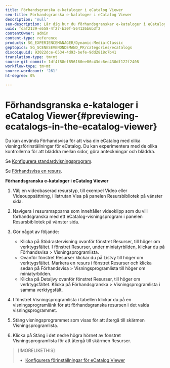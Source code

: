 ```yaml
---
title: Förhandsgranska e-kataloger i eCatalog Viewer
seo-title: Förhandsgranska e-kataloger i eCatalog Viewer
description: 'null'
seo-description: Lär dig hur du förhandsgranskar e-kataloger i eCatalog-visningsprogrammet.
uuid: fdaf2129-e558-4f27-b30f-564126b6b3f2
contentOwner: admin
content-type: reference
products: SG_EXPERIENCEMANAGER/Dynamic-Media-Classic
geptopics: SG_SCENESEVENONDEMAND_PK/categories/ecatalogs
discoiquuid: 92022dce-6534-4d93-befe-9dd2818c7b41
translation-type: tm+mt
source-git-commit: 1df4f88ef856160ee06c43dc6ec430df122f2408
workflow-type: tm+mt
source-wordcount: '261'
ht-degree: 0%

---
```



# Förhandsgranska e-kataloger i eCatalog Viewer{#previewing-ecatalogs-in-the-ecatalog-viewer}

Du kan använda Förhandsvisa för att visa din eCatalog med olika visningsförinställningar för eCatalog. Du kan experimentera med de olika kontrollerna för att bläddra mellan sidor, göra anteckningar och bläddra.

Se [Konfigurera standardvisningsprogram](application-setup.md#configuring_default_viewers).

Se [Förhandsvisa en resurs](previewing-asset.md#previewing_an_asset).

**Förhandsgranska e-kataloger i eCatalog Viewer**

1. Välj en videobaserad resurstyp, till exempel Video eller Videouppsättning, i listrutan Visa på panelen Resursbibliotek på vänster sida.
1. Navigera i resursmapparna som innehåller videoklipp som du vill förhandsgranska med ett eCatalog-visningsprogram i panelen Resursbibliotek på vänster sida.
1. Gör något av följande:

   * Klicka på Stödrastervisning ovanför fönstret Resurser, till höger om verktygsfältet. I fönstret Resurser, under miniatyrbilden, klickar du på Förhandsvisa > Visningsprogramlista.
   * Ovanför fönstret Resurser klickar du på Listvy till höger om verktygsfältet. Markera en resurs i fönstret Resurser och klicka sedan på Förhandsvisa > Visningsprogramlista till höger om miniatyrbilden.
   * Klicka på Detaljvy ovanför fönstret Resurser, till höger om verktygsfältet. Klicka på Förhandsgranska > Visningsprogramlista i samma verktygsfält.

1. I fönstret Visningsprogramlista i tabellen klickar du på en visningsprogramlänk för att förhandsgranska resursen i det valda visningsprogrammet.
1. Stäng visningsprogrammet som visas för att återgå till skärmen Visningsprogramlista.
1. Klicka på Stäng i det nedre högra hörnet av fönstret Visningsprogramlista för att återgå till skärmen Resurser.

>[!MORELIKETHIS]
>
>* [Konfigurera förinställningar för eCatalog Viewer](setting-ecatalog-viewer-presets.md#setting_up_ecatalog_viewer_presets)

